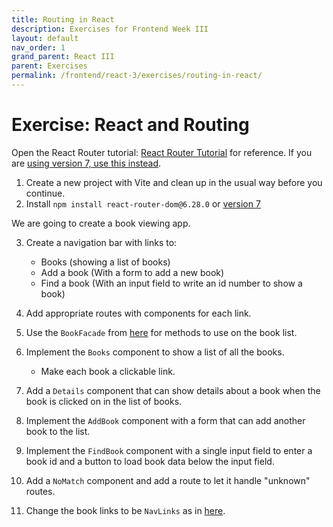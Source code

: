 ```yaml
---
title: Routing in React
description: Exercises for Frontend Week III
layout: default
nav_order: 1
grand_parent: React III
parent: Exercises
permalink: /frontend/react-3/exercises/routing-in-react/
---
```


# Exercise: React and Routing

Open the React Router tutorial: [React Router Tutorial](https://reactrouter.com/6.28.0/start/tutorial) for reference. If you are [using version 7, use this instead](https://reactrouter.com/start/library/installation).

1. Create a new project with Vite and clean up in the usual way before you continue.
2. Install `npm install react-router-dom@6.28.0` or [version 7](https://reactrouter.com/start/library/installation)

We are going to create a book viewing app.

3. Create a navigation bar with links to:

   - Books (showing a list of books)
   - Add a book (With a form to add a new book)
   - Find a book (With an input field to write an id number to show a book)

4. Add appropriate routes with components for each link.
5. Use the `BookFacade` from [here](https://github.com/dat3startcode/router-start-code#2-create-a-new-file-bookfacadejs-and-add-the-following-content-to-the-file) for methods to use on the book list.
6. Implement the `Books` component to show a list of all the books.

   - Make each book a clickable link.

7. Add a `Details` component that can show details about a book when the book is clicked on in the list of books.

8. Implement the `AddBook` component with a form that can add another book to the list.

9. Implement the `FindBook` component with a single input field to enter a book id and a button to load book data below the input field.

10. Add a `NoMatch` component and add a route to let it handle "unknown" routes.

11. Change the book links to be `NavLinks` as in [here](https://reactrouter.com/start/library/navigating).
